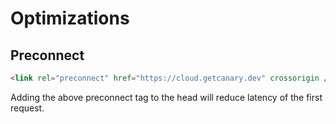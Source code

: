 # Optimizations

## Preconnect

```html
<link rel="preconnect" href="https://cloud.getcanary.dev" crossorigin />
```

Adding the above preconnect tag to the head will reduce latency of the first request.
